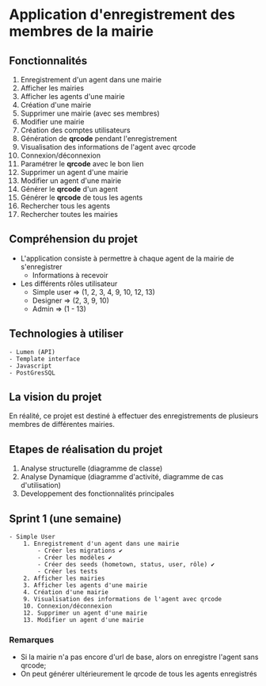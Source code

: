 # Application d'enregistrement des membres de la mairie

## Fonctionnalités
 1. Enregistrement d'un agent dans une mairie
 2. Afficher les mairies
 3. Afficher les agents d'une mairie
 4. Création d'une mairie
 5. Supprimer une mairie (avec ses membres)
 6. Modifier une mairie
 7. Création des comptes utilisateurs
 8. Génération de __qrcode__ pendant l'enregistrement
 9. Visualisation des informations de l'agent avec qrcode
10. Connexion/déconnexion
11. Paramétrer le __qrcode__ avec le bon lien
12. Supprimer un agent d'une mairie
13. Modifier un agent d'une mairie
14. Générer le __qrcode__ d'un agent
15. Générer le __qrcode__ de tous les agents
16. Rechercher tous les agents
17. Rechercher toutes les mairies

## Compréhension du projet

- L'application consiste à permettre à chaque agent de la mairie de s'enregistrer
    - Informations à recevoir
- Les différents rôles utilisateur
    - Simple user => (1, 2, 3, 4, 9, 10, 12, 13)
    - Designer => (2, 3, 9, 10)
    - Admin => (1 - 13)

## Technologies à utiliser

    - Lumen (API)
    - Template interface
    - Javascript
    - PostGresSQL

## La vision du projet

En réalité, ce projet est destiné à effectuer des enregistrements de plusieurs membres de différentes mairies.

## Etapes de réalisation du projet

1. Analyse structurelle (diagramme de classe)
2. Analyse Dynamique (diagramme d'activité, diagramme de cas d'utilisation)
3. Developpement des fonctionnalités principales

## Sprint 1 (une semaine)
    - Simple User
        1. Enregistrement d'un agent dans une mairie
            - Créer les migrations ✔
            - Créer les modèles ✔
            - Créer des seeds (hometown, status, user, rôle) ✔
            - Créer les tests
        2. Afficher les mairies
        3. Afficher les agents d'une mairie
        4. Création d'une mairie
        9. Visualisation des informations de l'agent avec qrcode
        10. Connexion/déconnexion
        12. Supprimer un agent d'une mairie
        13. Modifier un agent d'une mairie

### Remarques

- Si la mairie n'a pas encore d'url de base, alors on enregistre l'agent sans qrcode;
- On peut générer ultérieurement le qrcode de tous les agents enregistrés